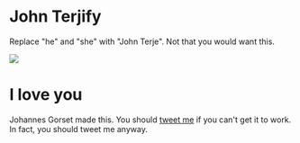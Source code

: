 # John Terjify

Replace "he" and "she" with "John Terje". Not that you would want this.

<img align="center" src="https://raw.githubusercontent.com/jgorset/john-terjify/master/icon128.png">

# I love you

Johannes Gorset made this. You should [tweet me](http://twitter.com/jgorset>) if you can't get it
to work. In fact, you should tweet me anyway.
